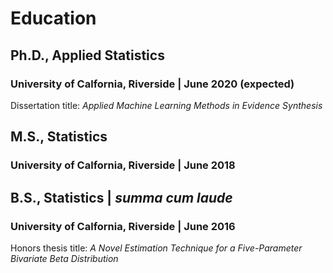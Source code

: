 # Education

## Ph.D., Applied Statistics
### University of Calfornia, Riverside | June 2020 (expected)
Dissertation title: *Applied Machine Learning Methods in Evidence Synthesis*

## M.S., Statistics 
### University of Calfornia, Riverside | June 2018

## B.S., Statistics | *summa cum laude*
### University of Calfornia, Riverside | June 2016
Honors thesis title: *A Novel Estimation Technique for a Five-Parameter Bivariate Beta Distribution*
